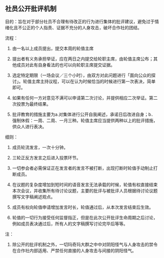 ## 社员公开批评机制

目的：旨在对于部分社员不合理有待改正的行为进行集体的批评建议，避免过于情绪化且不公正的个人指责、证据不充分的人身攻击，破坏合作社的团结。

流程：

1. 由一名以上成员提出，提交本周的轮值主席

2. 提出者有义务承担举证，应在两日之内提交给轮职主席，由轮值主席公布；其他成员对此有自身看法的也可以向轮职主席提交证据。

3. 选定特定期限（一场会议／三个小时），由双方对此问题进行「面向公众的探讨」。轮值主席主持议程，可以在认为时候恰当的时候进行第一次表决，简单即可。

4. 如果有任何一方对意见不满可以申请第二次讨论，并提供相应二次举证。第二次投票为最终结果。

5. 批评教育的措施主要为a.对集体进行公开自我阐述，承诺日后改进自身；b．强制休假：一周、二周、一月三种。轮值主席应当提供两种以上的批评措施，供众人进行表决。

细则：

1. 成员轮流发言，一次十分钟。

2. 三轮正反方发言之后进入投票环节。

3. 一切参会者必需保证正在发言者的发言不被打断，出现打断时轮值手动制止打断成员。

4. 在议题的复杂度增加到短时间的语音发言无法承载的时候，轮值有权直接结束本次会议，并收集所有待讨论议题，主要的批评与被批评人员根据待讨论议题撰写文字稿阐述观点。

5. 成员有权向轮值申请增加发言时长，轮值通过后，从本次发言结束后生效。

6. 轮值的一切行为接受任何监督指正，但是在此次公开批评生命周期之后讨论，例如成员表决通过后，所有人的文字稿撰写讨论完毕后等等。

注：

1. 除公开的批评机制之外，一切玛奇玛大群之中中对阴阳怪气与人身攻击的禁令在合作社内部适用、严禁任何直接的人身攻击与间接的阴阳怪气。
